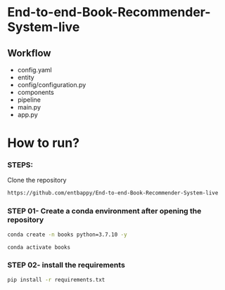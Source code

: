 # End-to-end-Book-Recommender-System-live

## Workflow

- config.yaml
- entity
- config/configuration.py
- components
- pipeline
- main.py
- app.py




# How to run?

### STEPS:

Clone the repository

```bash
https://github.com/entbappy/End-to-end-Book-Recommender-System-live
```
### STEP 01- Create a conda environment after opening the repository

```bash
conda create -n books python=3.7.10 -y
```

```bash
conda activate books
```


### STEP 02- install the requirements
```bash
pip install -r requirements.txt
```